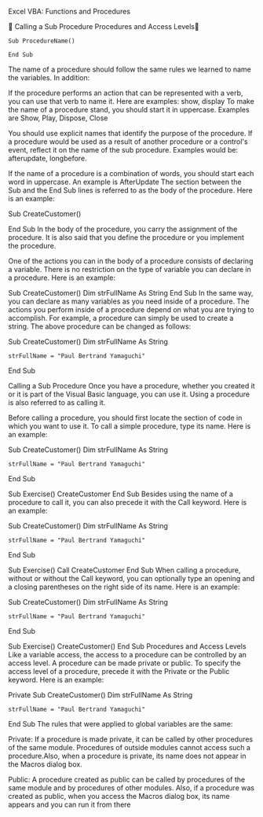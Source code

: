 Excel VBA: Functions and Procedures


Calling a Sub Procedure
Procedures and Access Levels

````
Sub ProcedureName()

End Sub
````
The name of a procedure should follow the same rules we learned to name the variables. In addition:

If the procedure performs an action that can be represented with a verb, you can use that verb to name it. Here are examples: show, display
To make the name of a procedure stand, you should start it in uppercase. Examples are Show, Play, Dispose, Close

You should use explicit names that identify the purpose of the procedure. If a procedure would be used as a result of another procedure or a control's event, reflect it on the name of the sub procedure. Examples would be: afterupdate, longbefore.

If the name of a procedure is a combination of words, you should start each word in uppercase. An example is AfterUpdate
The section between the Sub and the End Sub lines is referred to as the body of the procedure. Here is an example:

Sub CreateCustomer()

End Sub
In the body of the procedure, you carry the assignment of the procedure. It is also said that you define the procedure or you implement the procedure.

One of the actions you can in the body of a procedure consists of declaring a variable. There is no restriction on the type of variable you can declare in a procedure. Here is an example:

Sub CreateCustomer()
	Dim strFullName As String
End Sub
In the same way, you can declare as many variables as you need inside of a procedure. The actions you perform inside of a procedure depend on what you are trying to accomplish. For example, a procedure can simply be used to create a string. The above procedure can be changed as follows:

Sub CreateCustomer()
	Dim strFullName As String

	strFullName = "Paul Bertrand Yamaguchi"
End Sub

Calling a Sub Procedure
Once you have a procedure, whether you created it or it is part of the Visual Basic language, you can use it. Using a procedure is also referred to as calling it.

Before calling a procedure, you should first locate the section of code in which you want to use it. To call a simple procedure, type its name. Here is an example:

Sub CreateCustomer()
	Dim strFullName As String

	strFullName = "Paul Bertrand Yamaguchi"
End Sub

Sub Exercise()
	CreateCustomer
End Sub
Besides using the name of a procedure to call it, you can also precede it with the Call keyword. Here is an example:

Sub CreateCustomer()
	Dim strFullName As String

	strFullName = "Paul Bertrand Yamaguchi"
End Sub

Sub Exercise()
	Call CreateCustomer
End Sub
When calling a procedure, without or without the Call keyword, you can optionally type an opening and a closing parentheses on the right side of its name. Here is an example:

Sub CreateCustomer()
	Dim strFullName As String

	strFullName = "Paul Bertrand Yamaguchi"
End Sub

Sub Exercise()
	CreateCustomer()
End Sub
Procedures and Access Levels
Like a variable access, the access to a procedure can be controlled by an access level. A procedure can be made private or public. To specify the access level of a procedure, precede it with the Private or the Public keyword. Here is an example:

Private Sub CreateCustomer()
	Dim strFullName As String

	strFullName = "Paul Bertrand Yamaguchi"
End Sub
The rules that were applied to global variables are the same:

Private: If a procedure is made private, it can be called by other procedures of the same module. Procedures of outside modules cannot access such a procedure.Also, when a procedure is private, its name does not appear in the Macros dialog box.

Public: A procedure created as public can be called by procedures of the same module and by procedures of other modules. Also, if a procedure was created as public, when you access the Macros dialog box, its name appears and you can run it from there

